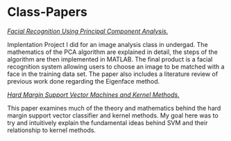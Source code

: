 # Class-Papers

[*Facial Recognition Using Principal Component Analysis.*](https://github.com/JBRINGLEY/Class-Papers/blob/master/Facial%20Recognition%20Using%20PCA.pdf)

Implentation Project I did for an image analysis class in undergad. The mathematics of the PCA algorithm are explained in detail, the steps of the algorithm are then implemented in MATLAB. The final product is a facial recognition system allowing users to choose an image to be matched with a face in the training data set. The paper also includes a literature review of previous work done regarding the Eigenface method. 

[*Hard Margin Support Vector Machines and Kernel Methods.*](https://github.com/JBRINGLEY/Class-Papers/blob/master/An_Introduction_to_Support_Vector_Machines.pdf)

This paper examines much of the theory and mathematics behind the hard margin support vector classifier and kernel methods. My goal here was to try and intuitively explain the fundamental ideas behind SVM and their relationship to kernel methods.
